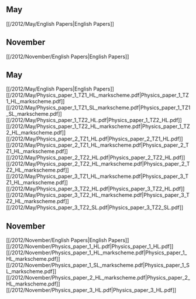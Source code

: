 
## May
[[/2012/May/English Papers|English Papers]]

## November
[[/2012/November/English Papers|English Papers]]

## May
[[/2012/May/English Papers|English Papers]]
[[/2012/May/Physics_paper_1_TZ1_HL_markscheme.pdf|Physics_paper_1_TZ1_HL_markscheme.pdf]]
[[/2012/May/Physics_paper_1_TZ1_SL_markscheme.pdf|Physics_paper_1_TZ1_SL_markscheme.pdf]]
[[/2012/May/Physics_paper_1_TZ2_HL.pdf|Physics_paper_1_TZ2_HL.pdf]]
[[/2012/May/Physics_paper_1_TZ2_HL_markscheme.pdf|Physics_paper_1_TZ2_HL_markscheme.pdf]]
[[/2012/May/Physics_paper_2_TZ1_HL.pdf|Physics_paper_2_TZ1_HL.pdf]]
[[/2012/May/Physics_paper_2_TZ1_HL_markscheme.pdf|Physics_paper_2_TZ1_HL_markscheme.pdf]]
[[/2012/May/Physics_paper_2_TZ2_HL.pdf|Physics_paper_2_TZ2_HL.pdf]]
[[/2012/May/Physics_paper_2_TZ2_HL_markscheme.pdf|Physics_paper_2_TZ2_HL_markscheme.pdf]]
[[/2012/May/Physics_paper_3_TZ1_HL_markscheme.pdf|Physics_paper_3_TZ1_HL_markscheme.pdf]]
[[/2012/May/Physics_paper_3_TZ2_HL.pdf|Physics_paper_3_TZ2_HL.pdf]]
[[/2012/May/Physics_paper_3_TZ2_HL_markscheme.pdf|Physics_paper_3_TZ2_HL_markscheme.pdf]]
[[/2012/May/Physics_paper_3_TZ2_SL.pdf|Physics_paper_3_TZ2_SL.pdf]]

## November
[[/2012/November/English Papers|English Papers]]
[[/2012/November/Physics_paper_1_HL.pdf|Physics_paper_1_HL.pdf]]
[[/2012/November/Physics_paper_1_HL_markscheme.pdf|Physics_paper_1_HL_markscheme.pdf]]
[[/2012/November/Physics_paper_1_SL_markscheme.pdf|Physics_paper_1_SL_markscheme.pdf]]
[[/2012/November/Physics_paper_2_HL_markscheme.pdf|Physics_paper_2_HL_markscheme.pdf]]
[[/2012/November/Physics_paper_3_HL.pdf|Physics_paper_3_HL.pdf]]

